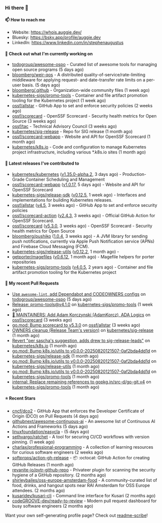 ### Hi there 👋

#### 📫 How to reach me

- Website: https://whois.auggie.dev/
- Bluesky: https://bsky.app/profile/auggie.dev
- LinkedIn: https://www.linkedin.com/in/stephenaugustus

#### 👷 Check out what I'm currently working on

- [todogroup/awesome-ospo](https://github.com/todogroup/awesome-ospo) - Curated list of awesome tools for managing open source programs (5 days ago)
- [bloomberg/weir-qos](https://github.com/bloomberg/weir-qos) - A distributed quality-of-service/rate-limiting middleware for applying request- and date-transfer rate limits on a per-user basis. (5 days ago)
- [bloomberg/.github](https://github.com/bloomberg/.github) - Organization-wide community files (1 week ago)
- [kubernetes-sigs/promo-tools](https://github.com/kubernetes-sigs/promo-tools) - Container and file artifact promotion tooling for the Kubernetes project (1 week ago)
- [ossf/allstar](https://github.com/ossf/allstar) - GitHub App to set and enforce security policies (2 weeks ago)
- [ossf/scorecard](https://github.com/ossf/scorecard) - OpenSSF Scorecard - Security health metrics for Open Source (3 weeks ago)
- [ossf/tac](https://github.com/ossf/tac) - Technical Advisory Council (3 weeks ago)
- [kubernetes/sig-release](https://github.com/kubernetes/sig-release) - Repo for SIG release (1 month ago)
- [ossf/scorecard-webapp](https://github.com/ossf/scorecard-webapp) - Website and API for OpenSSF Scorecard (1 month ago)
- [kubernetes/k8s.io](https://github.com/kubernetes/k8s.io) - Code and configuration to manage Kubernetes project infrastructure, including various *.k8s.io sites (1 month ago)

#### 🔭 Latest releases I've contributed to

- [kubernetes/kubernetes](https://github.com/kubernetes/kubernetes) ([v1.35.0-alpha.2](https://github.com/kubernetes/kubernetes/releases/tag/v1.35.0-alpha.2), 3 days ago) - Production-Grade Container Scheduling and Management
- [ossf/scorecard-webapp](https://github.com/ossf/scorecard-webapp) ([v1.0.17](https://github.com/ossf/scorecard-webapp/releases/tag/v1.0.17), 5 days ago) - Website and API for OpenSSF Scorecard
- [kubernetes-sigs/release-sdk](https://github.com/kubernetes-sigs/release-sdk) ([v0.12.5](https://github.com/kubernetes-sigs/release-sdk/releases/tag/v0.12.5), 1 week ago) - Interfaces and implementations for building Kubernetes releases.
- [ossf/allstar](https://github.com/ossf/allstar) ([v4.5](https://github.com/ossf/allstar/releases/tag/v4.5), 3 weeks ago) - GitHub App to set and enforce security policies
- [ossf/scorecard-action](https://github.com/ossf/scorecard-action) ([v2.4.3](https://github.com/ossf/scorecard-action/releases/tag/v2.4.3), 3 weeks ago) - Official GitHub Action for OpenSSF Scorecard.
- [ossf/scorecard](https://github.com/ossf/scorecard) ([v5.3.0](https://github.com/ossf/scorecard/releases/tag/v5.3.0), 3 weeks ago) - OpenSSF Scorecard - Security health metrics for Open Source
- [bloomberg/pushiko](https://github.com/bloomberg/pushiko) ([1.0.4](https://github.com/bloomberg/pushiko/releases/tag/1.0.4), 3 weeks ago) - A JVM library for sending push notifications, currently via Apple Push Notification service (APNs) and Firebase Cloud Messaging (FCM).
- [kubernetes-sigs/release-utils](https://github.com/kubernetes-sigs/release-utils) ([v0.12.2](https://github.com/kubernetes-sigs/release-utils/releases/tag/v0.12.2), 1 month ago) - 
- [getporter/magefiles](https://github.com/getporter/magefiles) ([v0.6.12](https://github.com/getporter/magefiles/releases/tag/v0.6.12), 1 month ago) - Magefile helpers for porter repositories
- [kubernetes-sigs/promo-tools](https://github.com/kubernetes-sigs/promo-tools) ([v4.0.5](https://github.com/kubernetes-sigs/promo-tools/releases/tag/v4.0.5), 2 years ago) - Container and file artifact promotion tooling for the Kubernetes project

#### 🔨 My recent Pull Requests

- [Use `awesome-lint`, add Dependabot and CODEOWNERS configs](https://github.com/todogroup/awesome-ospo/pull/76) on [todogroup/awesome-ospo](https://github.com/todogroup/awesome-ospo) (5 days ago)
- [Release: promo-tools@v4.1.0](https://github.com/kubernetes-sigs/promo-tools/pull/1633) on [kubernetes-sigs/promo-tools](https://github.com/kubernetes-sigs/promo-tools) (1 week ago)
- [:seedling: MAINTAINERS: Add Adam Korczynski (AdamKorcz), ADA Logics](https://github.com/ossf/scorecard/pull/4808) on [ossf/scorecard](https://github.com/ossf/scorecard) (3 weeks ago)
- [go.mod: Bump scorecard to v5.3.0](https://github.com/ossf/allstar/pull/740) on [ossf/allstar](https://github.com/ossf/allstar) (3 weeks ago)
- [OWNERS cleanup (Release Team&#39;s version)](https://github.com/kubernetes/sig-release/pull/2865) on [kubernetes/sig-release](https://github.com/kubernetes/sig-release) (1 month ago)
- [Revert &#34;per sascha&#39;s suggestion, adds drew to sig-release-leads&#34;](https://github.com/kubernetes/k8s.io/pull/8503) on [kubernetes/k8s.io](https://github.com/kubernetes/k8s.io) (1 month ago)
- [go.mod: Bump k8s.io/utils to v0.0.0-20250820121507-0af2bda4dd1d](https://github.com/kubernetes-sigs/release-sdk/pull/470) on [kubernetes-sigs/release-sdk](https://github.com/kubernetes-sigs/release-sdk) (1 month ago)
- [go.mod: Bump k8s.io/utils to v0.0.0-20250820121507-0af2bda4dd1d](https://github.com/kubernetes-sigs/release-utils/pull/147) on [kubernetes-sigs/release-utils](https://github.com/kubernetes-sigs/release-utils) (1 month ago)
- [go.mod: Bump k8s.io/utils to v0.0.0-20250820121507-0af2bda4dd1d](https://github.com/kubernetes-sigs/promo-tools/pull/1607) on [kubernetes-sigs/promo-tools](https://github.com/kubernetes-sigs/promo-tools) (1 month ago)
- [internal: Replace remaining references to gopkg.in/src-d/go-git.v4](https://github.com/kubernetes-sigs/promo-tools/pull/1606) on [kubernetes-sigs/promo-tools](https://github.com/kubernetes-sigs/promo-tools) (1 month ago)

#### ⭐ Recent Stars

- [cncf/dco2](https://github.com/cncf/dco2) - GitHub App that enforces the Developer Certificate of Origin (DCO) on Pull Requests (4 days ago)
- [githubnext/awesome-continuous-ai](https://github.com/githubnext/awesome-continuous-ai) - An awesome list of Continuous AI Actions and Frameworks (5 days ago)
- [linuxfoundation/easycla](https://github.com/linuxfoundation/easycla) -  (5 days ago)
- [sethvargo/ratchet](https://github.com/sethvargo/ratchet) - A tool for securing CI/CD workflows with version pinning. (1 week ago)
- [charlax/professional-programming](https://github.com/charlax/professional-programming) - A collection of learning resources for curious software engineers (2 weeks ago)
- [softprops/action-gh-release](https://github.com/softprops/action-gh-release) - 📦 :octocat: GitHub Action for creating GitHub Releases (1 month ago)
- [revanite-io/pvtr-github-repo](https://github.com/revanite-io/pvtr-github-repo) - Privateer plugin for scanning the security hygiene of a GitHub repository. (2 months ago)
- [shirleybailes/oss-europe-amsterdam-food](https://github.com/shirleybailes/oss-europe-amsterdam-food) - A community-curated list of food, drinks, and hangout spots near RAI Amsterdam for OSS Europe attendees. (2 months ago)
- [kusaridev/kusari-cli](https://github.com/kusaridev/kusari-cli) - Command line interface for Kusari (2 months ago)
- [codeGROOVE-dev/ready-to-review](https://github.com/codeGROOVE-dev/ready-to-review) - Modern pull request dashboard for busy software engineers (2 months ago)



Want your own self-generating profile page? Check out [readme-scribe](https://github.com/muesli/readme-scribe)!
